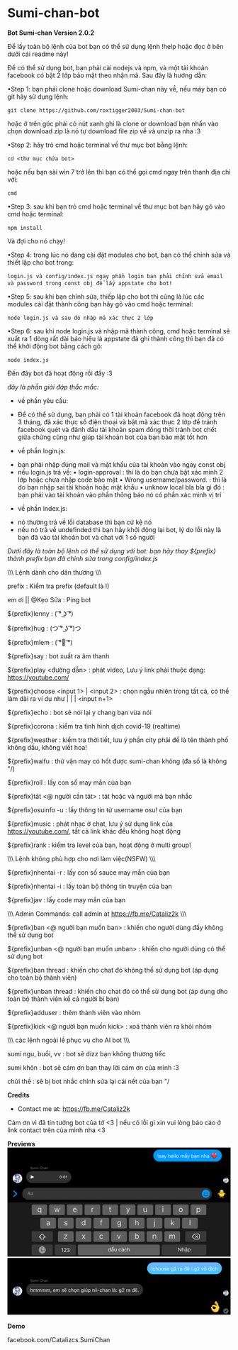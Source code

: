 # Sumi-chan-bot

**Bot Sumi-chan Version 2.0.2**

Để lấy toàn bộ lệnh của bot bạn có thể sử dụng lệnh !help hoặc đọc ở bên dưới cái readme này!

Để có thể sử dụng bot, bạn phải cài nodejs và npm, và một tài khoản facebook có bật 2 lớp bảo mật theo nhận mã. Sau đây là hướng dẫn:

•Step 1: bạn phải clone hoặc download Sumi-chan này về, nếu máy bạn có git hãy sử dụng lệnh:
```
git clone https://github.com/roxtigger2003/Sumi-chan-bot
```
hoặc ở trên góc phải có nút xanh ghi là clone or download bạn nhấn vào chọn download zip là nó tự download file zip về và unzip ra nha :3

•Step 2: hãy trỏ cmd hoặc terminal về thư mục bot bằng lệnh: 
```
cd <thư mục chứa bot>
```
hoặc nếu bạn sài win 7 trở lên thì bạn có thể gọi cmd ngay trên thanh địa chỉ với:
```
cmd
```

•Step 3: sau khi bạn trỏ cmd hoặc terminal về thư mục bot bạn hãy gõ vào cmd hoặc terminal:
```
npm install
```
Và đợi cho nó chạy!

•Step 4: trong lúc nó đang cài đặt modules cho bot, bạn có thể chỉnh sửa và thiết lập cho bot trong:
```
login.js và config/index.js ngay phần login bạn phải chỉnh sửa email và password trong const obj để lấy appstate cho bot!
```

•Step 5: sau khi bạn chỉnh sửa, thiếp lập cho bot thì cũng là lúc các modules cài đặt thành công bạn hãy gõ vào cmd hoặc terminal:
```
node login.js và sau đó nhập mã xác thực 2 lớp
```

•Step 6: sau khi node login.js và nhập mã thành công, cmd hoặc terminal sẽ xuất ra 1 dòng rất dài báo hiệu là appstate đã ghi thành công thì bạn đã có thể khởi động bot bằng cách gõ: 
```
node index.js
```
Đến đây bot đã hoạt động rồi đấy :3

*đây là phần giải đáp thắc mắc:*

 - về phần yêu cầu:
  + Để có thể sử dụng, bạn phải có 1 tài khoản facebook đã hoạt động trên 3 tháng, đã xác thực số điện thoại và bật mã xác thực 2 lớp để tránh facebook quét và đánh dấu tài khoản spam đồng thời tránh bot chết giữa chừng cũng như giúp tài khoản bot của bạn bảo mật tốt hơn 
 - về phần login.js:
  + bạn phải nhập đúng mail và mật khẩu của tài khoản vào ngay const obj
  + nếu login.js trả về:
   • login-approval : thì là do bạn chưa bật xác minh 2 lớp hoặc chưa nhập code bảo mật
   • Wrong username/password. : thì là do bạn nhập sai tài khoản hoặc mật khẩu
   • unknow local bla bla gì đó : bạn phải vào tài khoản vào phần thông báo nó có phần xác minh vị trí
 - về phần index.js:
  + nó thường trả về lỗi database thì bạn cứ kệ nó
  + nếu nó trả về undefinded thì bạn hãy khởi động lại bot, lý do lỗi này là bạn đã vào tài khoản bot và chat với 1 số người

*Dưới đây là toàn bộ lệnh có thể sử dụng với bot: bạn hãy thay ${prefix} thành prefix bạn đã chỉnh sửa trong config/index.js*

\\\\\ Lệnh dành cho dân thường \\\\\ 
  
  prefix : Kiểm tra prefix (default là !)

  em ơi || @Kẹo Sữa : Ping bot

  ${prefix}lenny : ( ͡° ͜ʖ ͡°)
 
  ${prefix}hug : (つ ͡° ͜ʖ ͡°)つ
 
  ${prefix}mlem : ( ͡°👅 ͡°)

  ${prefix}say <text> : bot xuất ra âm thanh

  ${prefix}play <đường dẫn> : phát video, Lưu ý link phải thuộc dạng: https://youtube.com/ 

  ${prefix}choose <input 1> | <input 2> : chọn ngẫu nhiên trong tất cả, có thể làm dài ra ví dụ như <input1> | <input2> | <input3> | <input n+1> 

  ${prefix}echo <text> : bot sẽ nói lại y chang bạn vừa nói
 
  ${prefix}corona : kiểm tra tình hình dịch covid-19 (realtime)

  ${prefix}weather <city> : kiểm tra thời tiết, lưu ý phần city phải để là tên thành phố không dấu, không viết hoa!
 
  ${prefix}waifu : thử vận may có hốt được sumi-chan không (đa số là không "/)
 
  ${prefix}roll : lấy con số may mắn của bạn

  ${prefix}tát <@ người cần tát> : tát hoặc vả người mà bạn nhắc
 
  ${prefix}osuinfo -u <username> : lấy thông tin từ username osu! của bạn

  ${prefix}music <url youtube> : phát nhạc ở chat, lưu ý sử dụng link của https://youtube.com/, tất cả link khác đều không hoạt động

  ${prefix}rank : kiểm tra level của bạn, hoạt động ở multi group!

  \\\\\ Lệnh không phù hợp cho nơi làm việc(NSFW) \\\\\ 

  ${prefix}nhentai -r : lấy con số sauce may mắn của bạn
 
  ${prefix}nhentai -i <id> : lấy toàn bộ thông tin truyện của bạn

  ${prefix}jav : lấy code may mắn của bạn
 
  \\\\\ Admin Commands: call admin at https://fb.me/Cataliz2k \\\\\\ 

  ${prefix}ban <@ người bạn muốn ban> : khiến cho người dùng đấy không thể sử dụng bot
 
  ${prefix}unban <@ người bạn muốn unban> : khiến cho người dùng có thể sử dụng bot
 
  ${prefix}ban thread : khiến cho chat đó không thể sử dụng bot (áp dụng cho toàn bộ thành viên)
 
  ${prefix}unban thread : khiến cho chat đó có thể sử dụng bot (áp dụng dho toàn bộ thành viên kể cả người bị ban)
 
  ${prefix}adduser <id> : thêm thành viên vào nhóm
 
  ${prefix}kick <@ người bạn muốn kick> : xoá thành viên ra khỏi nhóm
 
  \\\\\ các lệnh ngoài lề phục vụ cho AI bot \\\\\\ 

  sumi ngu, buồi, vv : bot sẽ dizz bạn không thương tiếc

  sumi khôn : bot sẽ cám ơn bạn thay lời cám ơn của mình :3
 
  chửi thề : sẽ bị bot nhắc chỉnh sửa lại cái nết của bạn "/

**Credits**
- Contact me at: https://fb.me/Cataliz2k

Cám ơn vì đã tin tưởng bot của tớ <3 | nếu có lỗi gì xin vui lòng báo cáo ở link contact trên của mình nha <3
 
**Previews**
![Preview](previews/preview1.jpg)
![Preview](previews/preview2.jpg)

**Demo**

facebook.com/Catalizcs.SumiChan
